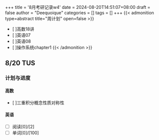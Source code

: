 +++
title = '8月考研记录w4'
date = 2024-08-20T14:51:07+08:00
draft = false
author = "Deequoique"
categories = []
tags = []
+++
{{< admonition type=abstract title="周计划" open=false >}}
- [ ]高数18讲
- [ ]英语07
- [ ]英语08
- [ ]操作系统chapter1
{{< /admonition >}}
## 8/20 TUS
### 计划与进度
#### 高数
- [ ]三重积分概念性质对称性
#### 英语
- [ ] 阅读[0]/[2]
- [ ] 单词[0]/[100]